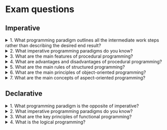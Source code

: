 # Exam questions

## Imperative

<details>
<summary>1. What programming paradigm outlines all the intermediate work steps rather than describing the desired end result?</summary>

> **Answer:**
> Imperative programming paradigm

</details>

<details>
<summary>2. What imperative programming paradigms do you know?</summary>

> **Answer:**
> * Procedural programming
> * Structured programming
> * Object-oriented programming
> * Aspect-oriented programming

</details>

<details>
<summary>3. What are the main features of procedural programming?</summary>

> **Answer:**
> A procedural programming is defined as a computer programming that follows, in order, a set of commands. Some of the features of computer procedural programming are:
> * Predefined functions: A predefined function is typically an instruction identified by a name. Usually, the predefined functions are built into higher-level programming languages, but they are derived from the library or the registry, rather than the program. One example of a pre-defined function is ‘charAt()’, which searches for a character position in a string.
> * Local Variable: A local variable is a variable that is declared in the main structure of a method and is limited to the local scope it is given. The local variable can only be used in the method it is defined in, and if it were to be used outside the defined method, the code will cease to work.
> * Global Variable: A global variable is a variable which is declared outside every other function defined in the code. Due to this, global variables can be used in all functions, unlike a local variable.
> * Modularity: Modularity is when two dissimilar systems have two different tasks at hand but are grouped together to conclude a larger task first. Every group of systems then would have its own tasks finished one after the other until all tasks are complete.
> * Parameter Passing: Parameter Passing is a mechanism used to pass parameters to functions, subroutines or procedures. Parameter Passing can be done through ‘pass by value’, ‘pass by reference’, ‘pass by result’, ‘pass by value-result’ and ‘pass by the name’.

</details>

<details>
<summary>4. What are advantages and disadvantages of procedural programming?</summary>

> **Answer:**
> ##### Advantages
> * Procedural Programming is excellent for general-purpose programming
> * The coded simplicity along with ease of implementation of compilers and interpreters
> * A large variety of books and online course material available on tested algorithms, making it easier to learn along the way
> * The source code is portable, therefore, it can be used to target a different CPU as well
> * The code can be reused in different parts of the program, without the need to copy it
> * Through Procedural Programming technique, the memory requirement also slashes
> * The program flow can be tracked easily
>
> ##### Disadvantages
> * The program code is harder to write when Procedural Programming is employed
> * The Procedural code is often not reusable, which may pose the need to recreate the code if is needed to use in another application
> * Difficult to relate with real-world objects
> * The importance is given to the operation rather than the data, which might pose issues in some data-sensitive cases
> * The data is exposed to the whole program, making it not so much security friendly

</details>

<details>
<summary>5. What are the main rules of structured programming?</summary>

> **Answer:**
> * Code Block: A code block is structured
> 
> ![code block](./assets/code_block.png)
> 
> * Sequence: Two or more code blocks in the sequence are structured
>
>![sequence](./assets/sequence.png)
>
> * Alternation: The alternation of two code blocks is structured
> 
> ![alternation](./assets/alternation.png)
> 
> * Iteration: The iteration of a code block is structured
> 
> ![iteration](./assets/iteration.png)
> 
> * Nested Structures: A structure (of any size) that has a single entry point and a single exit point is equivalent to a code block
>
> ![nesting](./assets/nesting.png)

</details>

<details>
<summary>6. What are the main principles of object-oriented programming?</summary>

> **Answer:**
> * Encapsulation
> * Abstraction
> * Inheritance
> * Polymorphism

</details>

<details>
<summary>7. What are the main concepts of aspect-oriented programming?</summary>

> **Answer:**
> Aspect
>
> An aspect is the part of the application which cross-cuts the core concerns of multiple objects. An aspect changes the behavior of the rest of the code by applying advice at the join points defined by some pointcut.
>
> * Advice
> 
> An advice is the action taken by an aspect at a particular join point. These methods are executed before and / or after the join point is reached.
> 
> * Join point
> 
> A join point is a point in a program where the advice should be applied.
> 
> * Pointcut
> 
> The pointcut defines a set of join points which need to be matched before running an advice.
> 
> * Introduction
> 
> Changing the class structure and / or changing the inheritance hierarchy to add aspect functionality to the code.

</details>

## Declarative

<details>
<summary>1. What programming paradigm is the opposite of imperative?</summary>

> **Answer:**
> Declarative programming paradigm

</details>

<details>
<summary>2. What imperative programming paradigms do you know?</summary>

> **Answer:**
> * Functional programming
> * Logical programming

</details>

<details>
<summary>3. What are the key principles of functional programming?</summary>

> **Answer:**
> * Pure functions
>
> Pure functions don’t have 'side effects' or actions that don’t relate to the output of the function
>
> * Immutability
> 
> Functional programming also prioritizes immutability, or not directly modifying data. Immutability leads to predictability — you know the values of your data, and they aren’t changing. It makes code simple, testable, and able to run on distributed and multi-threaded systems.
> 
> * First-class functions
> 
> In functional programming, our functions are first-class, which means we can use them like any other value. We can create arrays of functions, pass them as arguments to other functions, and store them in variables.
> 
> * Higher-order functions
> 
> Higher order functions are functions that do one of two things: they either take a function as one or more of its parameters, or they return a function.
> 
> * Function composition
> 
> Function composition is when you combine multiple simple functions in order to create more complex ones

</details>

<details>
<summary>4. What is the logical programming?</summary>

> **Answer:**
> In logical programming programmers state the relationships between objects rather than giving commands to a computer. The computer can then consider these relationships and arrive at logical conclusions. Generally within a logic program there are two main sets of code - there are facts and rules. Rules are applied to facts to gain knowledge about the environment.

</details>
